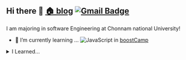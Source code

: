 ## Hi there 👋 [🏠 blog](https://blog.naver.com/ycp998/)   [![Gmail Badge](https://img.shields.io/badge/Gmail-d14836?style=flat-square&logo=Gmail&logoColor=white&link=mailto:ycp998@gmail.com)](mailto:ycp998@gmail.com)

I am majoring in software Engineering at Chonnam national University! 

- 🌱 I’m currently learning ...  <img alt="JavaScript" src ="https://img.shields.io/badge/Javascript-F7DF1E.svg?&style=flat&logo=Javascript&logoColor=white"/> in [boostCamp](https://boostcamp.connect.or.kr/)
<details >	
	- <summary>I Learned... </summary>
			코멘토 데이터베이스 직무 캠프(5주)<br>
			[Coursera Machine Learning](https://blog.naver.com/ycp998/222180149174)	
			[시각지능미디어연구실 컴퓨터 비전 학부연구생-11개월](https://sites.google.com/site/seokbongyoo/)
				   [KCI- 이성진, 김태준, 이충헌 and 유석봉. (2021). 객체 인식 정확도 개선을 위한 이미지 초해상도 기술. 한국정보통신학회논문지, 25(6), 774-784.]
				   (https://www.kci.go.kr/kciportal/ci/sereArticleSearch/ciSereArtiView.kci?sereArticleSearchBean.artiId=ART002728025)
			
	 </details>
<details>
	- <summary>Project</summary>
			
			[인문융합창업 인튜비 - 안드로이드 개발](https://github.com/lodado/intubee)<br>
			[기업연계 캡스톤 프로젝트 - 크롤링 및 인공지능](https://github.com/kimtaejun97/CapstoneDesign)<br>
			한이음 공모전 - 비콘을 이용한 스마트 매너모드 & 출결관리 모바일 어플리케이션<br>	
</details>
 
 
</div>

## Github Stats 

![Anurag's GitHub stats](https://github-readme-stats.vercel.app/api?username=lodado)

## 🛠 Tech Stack
<div>
 <a href="https://www.python.org/">
  <img alt="Python" src ="https://img.shields.io/badge/Python-3776AB.svg?&style=flat&logo=python&logoColor=white" />
 </a>
 <a href="https://pytorch.org/">
  <img alt="pytorch" src ="https://img.shields.io/badge/pytorch-EE4C2C.svg?&style=flat&logo=pytorch&logoColor=orange"/>
 </a>
 <img alt="Docker" src ="https://img.shields.io/badge/Docker-2496ED.svg?&style=flat&logo=Docker&logoColor=white"/>
 <img alt="Linux" src ="https://img.shields.io/badge/Linux-FCC624.svg?&style=flat&logo=Linux&logoColor=black"/>
 <img alt="Java" src ="https://img.shields.io/badge/Java-007396.svg?&style=flat&logo=Java&logoColor=white"/>
 <img alt="JavaScript" src ="https://img.shields.io/badge/Javascript-F7DF1E.svg?&style=flat&logo=Javascript&logoColor=important"/>
 <img alt="MySQL" src ="https://img.shields.io/badge/MySQL-4479A1.svg?&style=flat&logo=MySQL&logoColor=white"/>
</div>
<br>

![Top Langs](https://github-readme-stats.vercel.app/api/top-langs/?username=lodado&layout=compact&hide=MATLAB)



<!--
**lodado/lodado** is a ✨ _special_ ✨ repository because its `README.md` (this file) appears on your GitHub profile.

Here are some ideas to get you started:

- 🔭 I’m currently working on ...

- 👯 I’m looking to collaborate on ...
- 🤔 I’m looking for help with ...
- 💬 Ask me about ...

- 😄 Pronouns: ...
- ⚡ Fun fact: ...
-->
